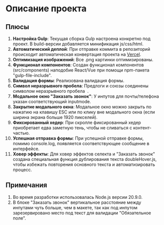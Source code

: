 # Описание проекта

## Плюсы

1. **Настройка Gulp**: Текущая сборка Gulp настроена конкретно под проект. В build-версии добавляется минификация js/css/html.
2. **Автоматический деплой**: При отправке коммита в репозиторий происходит автоматическая конвертация проекта на [Vercel](https://inchapin-test.vercel.app/).
3. **Оптимизация изображений**: Все .png картинки оптимизированы.
4. **Функционал компонентов**: Создан функционал компонентов (src/components) наподобие React/Vue при помощи npm-пакета "gulp-file-include".
5. **Валидация формы**: Реализована валидация формы.
6. **Символ неразрывного пробела**: Предлоги и союзы соединены символом неразрывного пробела &nbsp;.
7. **Модальное окно "Заказать звонок"**: У инпутов для почты/телефона указан соответствующий inputmode.
8. **Закрытие модального окна**: Модальное окно можно закрыть по нажатию на клавишу ESC или по клику вне модального окна (если ширина экрана больше 1920 пикселей).
9. **Фиксированный хедер**: При скролле фиксированный хедер приобретает едва заметную тень, чтобы не сливаться с контент-частью.
10. **Успешная отправка формы**: При успешной отправке формы, помимо console.log, появляется соответствующее сообщение в интерфейсе.
11. **Ховер эффекты**: Для ховер эффектов селекта и "Заказать звонок" создана специальная функция дублирования текста doubleHover.js, чтобы избежать повторения основного текста и автоматизировать процесс.

## Примечания

1. Во время разработки использовалась Node.js версии 20.9.0.
2. В блоке "Заказать звонок" вертикальное расстояние между инпутами чуть больше, чем в макете, так как под инпутом зарезервировано место под текст для валидации "Обязательное поле".